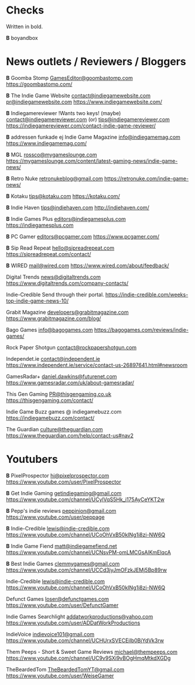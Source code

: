 # Checks
Written in bold.

**B** boyandbox

# News outlets / Reviewers / Bloggers

**B**
Goomba Stomp
GamesEditor@goombastomp.com
https://goombastomp.com/

**B**
The Indie Game Website
contact@indiegamewebsite.com
pr@indiegamewebsite.com
https://www.indiegamewebsite.com/

**B**
Indiegamereviewer !Wants two keys!
(maybe) contact@indiegamereviewer.com
(or) tips@indiegamereviewer.com
https://indiegamereviewer.com/contact-indie-game-reviewer/

**B** addressen funkade ej
Indie Game Magazine
info@indiegamemag.com
https://www.indiegamemag.com/

**B**
MGL
rossco@mygameslounge.com
https://mygameslounge.com/content/latest-gaming-news/indie-game-news/

**B**
Retro Nuke
retronukeblog@gmail.com
https://retronuke.com/indie-game-news/

**B**
Kotaku
tips@kotaku.com
https://kotaku.com/

**B**
Indie Haven
tips@indiehaven.com
http://indiehaven.com/

**B**
Indie Games Plus
editors@indiegamesplus.com
https://indiegamesplus.com

**B**
PC Gamer
editors@pcgamer.com
https://www.pcgamer.com/

**B**
Sip Read Repeat
hello@sipreadrepeat.com
https://sipreadrepeat.com/contact/

**B**
WIRED
mail@wired.com
https://www.wired.com/about/feedback/

Digital Trends
news@digitaltrends.com
https://www.digitaltrends.com/company-contacts/

Indie-Credible
Send through their portal.
https://indie-credible.com/weeks-top-indie-game-news-10/

Grabit Magazine
developers@grabitmagazine.com
https://www.grabitmagazine.com/blog/

Bago Games
info@bagogames.com
https://bagogames.com/reviews/indie-games/

Rock Paper Shotgun
contact@rockpapershotgun.com

Independet.ie
contact@independent.ie 
https://www.independent.ie/service/contact-us-26897641.html#newsroom

GamesRadar+
daniel.dawkins@futurenet.com
https://www.gamesradar.com/uk/about-gamesradar/

This Gen Gaming
PR@thisgengaming.co.uk 
https://thisgengaming.com/contact/

Indie Game Buzz
games @ indiegamebuzz.com
https://indiegamebuzz.com/contact/

The Guardian
culture@theguardian.com
https://www.theguardian.com/help/contact-us#nav2

# Youtubers

**B**
PixelProspector
hi@pixelprospector.com
https://www.youtube.com/user/PixelProspector

**B**
Get Indie Gaming
getindiegaming@gmail.com 
https://www.youtube.com/channel/UCylVqS5Hk_i175AyCeYKT2w

**B**
Pepp's indie reviews
peppinion@gmail.com
https://www.youtube.com/user/peppage

**B**
Indie-Credible
lewis@indie-credible.com
https://www.youtube.com/channel/UCoOhVxB50kINg1i8zi-NW6Q

**B**
Indie Game Fiend
matt@indiegamefiend.net
https://www.youtube.com/channel/UCNsvPM-omLMCGsAlKmElqcA

**B**
Best Indie Games
clemmygames@gmail.com
https://www.youtube.com/channel/UCCd3jyJmOFzkJEMj5Bp89rw

Indie-Credible
lewis@indie-credible.com
https://www.youtube.com/channel/UCoOhVxB50kINg1i8zi-NW6Q

Defunct Games
loser@defunctgames.com
https://www.youtube.com/user/DefunctGamer

Indie Games Searchlight
addatworkproductions@yahoo.com
https://www.youtube.com/user/ADDatWorkProductions

IndieVoice
indievoice101@gmail.com
https://www.youtube.com/channel/UCHUrxSVECEiIb0BjYdVk3rw

Them Peeps - Short & Sweet Game Reviews
michael@thempeeps.com
https://www.youtube.com/channel/UC9v9SXi9vBOgHmqMtkdXGDg

TheBeardedTom
TheBeardedTomYT@gmail.com
https://www.youtube.com/user/WeiseGamer
